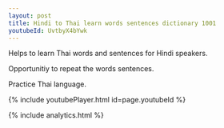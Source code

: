 ```yaml
---
layout: post
title: Hindi to Thai learn words sentences dictionary 1001 
youtubeId: UvtbyX4bYwk
---
```

 
 
Helps to learn Thai words and sentences for Hindi speakers.

Opportunitiy to repeat the words sentences. 

Practice Thai language. 
 
{% include youtubePlayer.html id=page.youtubeId %}
 
 
{% include analytics.html %}